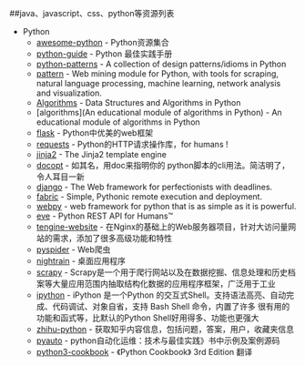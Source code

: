 ##java、javascript、css、python等资源列表 

+ Python
  + [awesome-python](https://github.com/vinta/awesome-python) - Python资源集合
  + [python-guide](https://github.com/kennethreitz/python-guide) - Python 最佳实践手册
  + [python-patterns](https://github.com/faif/python-patterns) - A collection of design patterns/idioms in Python
  + [pattern](https://github.com/clips/pattern) - Web mining module for Python, with tools for scraping, natural language processing, machine learning, network analysis and visualization.
  + [Algorithms](https://github.com/prakhar1989/Algorithms) - Data Structures and Algorithms in Python
  + [algorithms](An educational module of algorithms in Python) - An educational module of algorithms in Python
  + [flask](https://github.com/mitsuhiko/flask) - Python中优美的web框架
  + [requests](https://github.com/kennethreitz/requests) - Python的HTTP请求操作库，for humans !
  + [jinja2](https://github.com/mitsuhiko/jinja2) - The Jinja2 template engine
  + [docopt](https://github.com/docopt/docopt) - 如其名，用doc来指明你的 python脚本的cli用法。简洁明了，令人耳目一新
  + [django](https://github.com/django/django) - The Web framework for perfectionists with deadlines.
  + [fabric](https://github.com/fabric/fabric) - Simple, Pythonic remote execution and deployment.
  + [webpy](https://github.com/webpy/webpy) - web framework for python that is as simple as it is powerful.
  + [eve](https://github.com/nicolaiarocci/eve) - Python REST API for Humans™
  + [tengine-website](https://github.com/alibaba/tengine-website) - 在Nginx的基础上的Web服务器项目，针对大访问量网站的需求，添加了很多高级功能和特性
  + [pyspider](https://github.com/binux/pyspider) - Web爬虫
  + [nightrain](https://github.com/naetech/nightrain) - 桌面应用程序
  + [scrapy](https://github.com/scrapy/scrapy) - Scrapy是一个用于爬行网站以及在数据挖掘、信息处理和历史档案等大量应用范围内抽取结构化数据的应用程序框架，广泛用于工业
  + [ipython](https://github.com/ipython/ipython) - iPython 是一个Python 的交互式Shell。支持语法高亮、自动完成、代码调试、对象自省，支持 Bash Shell 命令，内置了许多 
很有用的功能和函式等，比默认的Python Shell好用得多、功能也更强大
  + [zhihu-python](https://github.com/egrcc/zhihu-python) - 获取知乎内容信息，包括问题，答案，用户，收藏夹信息
  + [pyauto](https://github.com/yorkoliu/pyauto) - python自动化运维：技术与最佳实践》书中示例及案例源码
  + [python3-cookbook](https://github.com/yidao620c/python3-cookbook) - 《Python Cookbook》 3rd Edition 翻译
  
